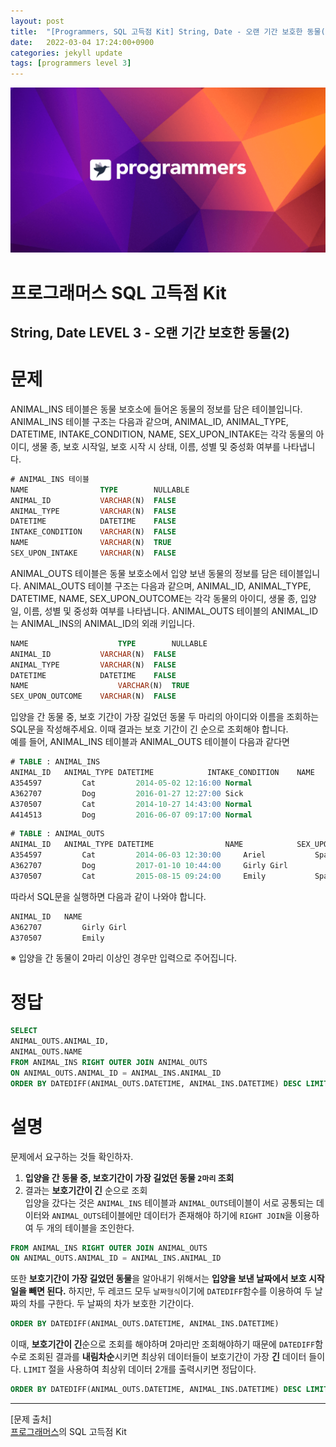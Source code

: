 ```yaml
---
layout: post
title:  "[Programmers, SQL 고득점 Kit] String, Date - 오랜 기간 보호한 동물(2)"
date:   2022-03-04 17:24:00+0900
categories: jekyll update
tags: [programmers level 3]
---
```


<p align="center"><img src="/assets/img/blog/정보/프로그래머스.png"></p>

# 프로그래머스 SQL 고득점 Kit
## String, Date LEVEL 3 - 오랜 기간 보호한 동물(2)

# 문제
ANIMAL_INS 테이블은 동물 보호소에 들어온 동물의 정보를 담은 테이블입니다. ANIMAL_INS 테이블 구조는 다음과 같으며, ANIMAL_ID, ANIMAL_TYPE, DATETIME, INTAKE_CONDITION, NAME, SEX_UPON_INTAKE는 각각 동물의 아이디, 생물 종, 보호 시작일, 보호 시작 시 상태, 이름, 성별 및 중성화 여부를 나타냅니다.  

```sql
# ANIMAL_INS 테이블
NAME                TYPE        NULLABLE
ANIMAL_ID           VARCHAR(N)	FALSE
ANIMAL_TYPE         VARCHAR(N)	FALSE
DATETIME            DATETIME	FALSE
INTAKE_CONDITION    VARCHAR(N)	FALSE
NAME                VARCHAR(N)	TRUE
SEX_UPON_INTAKE     VARCHAR(N)	FALSE
```
ANIMAL_OUTS 테이블은 동물 보호소에서 입양 보낸 동물의 정보를 담은 테이블입니다. ANIMAL_OUTS 테이블 구조는 다음과 같으며, ANIMAL_ID, ANIMAL_TYPE, DATETIME, NAME, SEX_UPON_OUTCOME는 각각 동물의 아이디, 생물 종, 입양일, 이름, 성별 및 중성화 여부를 나타냅니다. ANIMAL_OUTS 테이블의 ANIMAL_ID는 ANIMAL_INS의 ANIMAL_ID의 외래 키입니다.  

```sql
NAME	                TYPE	    NULLABLE
ANIMAL_ID	        VARCHAR(N)	FALSE
ANIMAL_TYPE	        VARCHAR(N)	FALSE
DATETIME	        DATETIME	FALSE
NAME	                VARCHAR(N)	TRUE
SEX_UPON_OUTCOME	VARCHAR(N)	FALSE
```
입양을 간 동물 중, 보호 기간이 가장 길었던 동물 두 마리의 아이디와 이름을 조회하는 SQL문을 작성해주세요. 이때 결과는 보호 기간이 긴 순으로 조회해야 합니다.  
예를 들어, ANIMAL_INS 테이블과 ANIMAL_OUTS 테이블이 다음과 같다면  
```sql
# TABLE : ANIMAL_INS
ANIMAL_ID	ANIMAL_TYPE	DATETIME	        INTAKE_CONDITION	NAME	    SEX_UPON_INTAKE
A354597	        Cat	        2014-05-02 12:16:00	Normal	                Ariel	    Spayed Female
A362707	        Dog	        2016-01-27 12:27:00	Sick	                Girly Girl	Spayed Female
A370507	        Cat	        2014-10-27 14:43:00	Normal	                Emily	    Spayed Female
A414513	        Dog	        2016-06-07 09:17:00	Normal	                Rocky	    Neutered Male
```
```sql
# TABLE : ANIMAL_OUTS
ANIMAL_ID	ANIMAL_TYPE	DATETIME	            NAME	        SEX_UPON_OUTCOME
A354597	        Cat	        2014-06-03 12:30:00	    Ariel	        Spayed Female
A362707	        Dog	        2017-01-10 10:44:00	    Girly Girl	        Spayed Female
A370507	        Cat	        2015-08-15 09:24:00	    Emily	        Spayed Female
```
따라서 SQL문을 실행하면 다음과 같이 나와야 합니다.
```sql
ANIMAL_ID	NAME
A362707	        Girly Girl
A370507	        Emily
```
※ 입양을 간 동물이 2마리 이상인 경우만 입력으로 주어집니다.
  
# 정답
```sql
SELECT
ANIMAL_OUTS.ANIMAL_ID,
ANIMAL_OUTS.NAME
FROM ANIMAL_INS RIGHT OUTER JOIN ANIMAL_OUTS
ON ANIMAL_OUTS.ANIMAL_ID = ANIMAL_INS.ANIMAL_ID
ORDER BY DATEDIFF(ANIMAL_OUTS.DATETIME, ANIMAL_INS.DATETIME) DESC LIMIT 2
```
  
# 설명
문제에서 요구하는 것들 확인하자.  
1. **입양을 간 동물 중, 보호기간이 가장 길었던 동물 `2마리` 조회**  
2. 결과는 **보호기간이 긴** 순으로 조회  
입양을 갔다는 것은 `ANIMAL_INS` 테이블과 `ANIMAL_OUTS`테이블이 서로 공통되는 데이터와 `ANIMAL_OUTS`테이블에만 데이터가 존재해야 하기에 `RIGHT JOIN`을 이용하여 두 개의 테이블을 조인한다.  
  
```sql
FROM ANIMAL_INS RIGHT OUTER JOIN ANIMAL_OUTS
ON ANIMAL_OUTS.ANIMAL_ID = ANIMAL_INS.ANIMAL_ID
```
또한 **보호기간이 가장 길었던 동물**을 알아내기 위해서는 **입양을 보낸 날짜에서 보호 시작일을 빼면 된다.**  하지만, 두 레코드 모두 `날짜형식`이기에 `DATEDIFF`함수를 이용하여 두 날짜의 차를 구한다. 두 날짜의 차가 보호한 기간이다.  
```sql
ORDER BY DATEDIFF(ANIMAL_OUTS.DATETIME, ANIMAL_INS.DATETIME)
```
이때, **보호기간이 긴**순으로 조회를 해야하며 2마리만 조회해야하기 때문에 `DATEDIFF`함수로 조회된 결과를 **내림차순**시키면 최상위 데이터들이 보호기간이 가장 **긴** 데이터 들이다. `LIMIT` 절을 사용하여 최상위 데이터 2개를 출력시키면 정답이다.  
```sql
ORDER BY DATEDIFF(ANIMAL_OUTS.DATETIME, ANIMAL_INS.DATETIME) DESC LIMIT 2
```
---
[문제 출처]  
[프로그래머스](https://programmers.co.kr/)의 SQL 고득점 Kit  